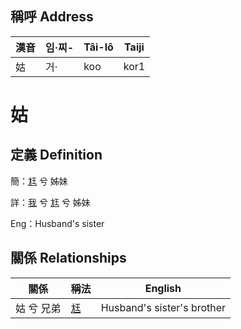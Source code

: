 

## 稱呼 Address

漢音 | 임·찌- | Tâi-lô | Taiji
--- | --- | --- | --- 
姑 | 거· | koo | kor1 
# 姑
## 定義 Definition
簡：[尪](member17.md) 兮 姊妹

詳：[我](member1.md) 兮 [尪](member17.md) 兮 姊妹

Eng：Husband's sister

## 關係 Relationships

關係 | 稱法 | English
--- | --- | --- 
姑 兮 兄弟 | [尪](member17.md) | Husband's sister's brother
